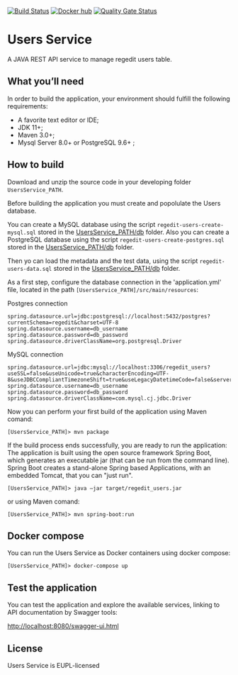 [![Build Status](https://travis-ci.org/istat-methodology/regedit-backend.svg?branch=main)](https://travis-ci.org/istat-methodology/regedit-backend) 
[![Docker hub](https://img.shields.io/docker/cloud/automated/mecdcme/regedit.svg?label=regedit%20docker)](https://hub.docker.com/r/mecdcme/regedit)
[![Quality Gate Status](https://sonarcloud.io/api/project_badges/measure?project=istat-methodology_regedit-backend&metric=alert_status)](https://sonarcloud.io/dashboard?id=istat-methodology_regedit-backend)
# Users Service

A JAVA REST API service to manage regedit users table.



## What you’ll need
In order to build the application, your environment should fulfill the following requirements:

* A favorite text editor or IDE;
* JDK 11+; 
* Maven 3.0+;
* Mysql Server 8.0+ or PostgreSQL 9.6+ ;  


## How to build
Download and unzip the source code in your developing folder `UsersService_PATH`.

Before building the application you must create and popolulate the Users database.

You can create a MySQL database using the script `regedit-users-create-mysql.sql` stored in the [UsersService_PATH/db](db/regedit-users-create-mysql.sql) folder.
Also you can create a PostgreSQL database using the script `regedit-users-create-postgres.sql` stored in the [UsersService_PATH/db](db/regedit-users-create-postgres.sql) folder.

Then yo can load the metadata and the test data, using the script `regedit-users-data.sql` stored in the [UsersService_PATH/db](db/regedit-users-data.sql) folder.

As a first step, configure the database connection in the 'application.yml' file, located in the path `[UsersService_PATH]/src/main/resources`:

Postgres connection
```
spring.datasource.url=jdbc:postgresql://localhost:5432/postgres?currentSchema=regedit&charset=UTF-8
spring.datasource.username=db_username
spring.datasource.password=db_password
spring.datasource.driverClassName=org.postgresql.Driver
```
MySQL connection
```
spring.datasource.url=jdbc:mysql://localhost:3306/regedit_users?useSSL=false&useUnicode=true&characterEncoding=UTF-8&useJDBCCompliantTimezoneShift=true&useLegacyDatetimeCode=false&serverTimezone=UTC
spring.datasource.username=db_username
spring.datasource.password=db_password
spring.datasource.driverClassName=com.mysql.cj.jdbc.Driver
```

Now you can perform your first build of the application using Maven comand:
```
[UsersService_PATH]> mvn package
```
If the build process ends successfully, you are ready to run the application:
The application is built using the open source framework Spring Boot, which generates an 
executable jar (that can be run from the command line). Spring Boot creates a stand-alone Spring 
based Applications, with an embedded Tomcat, that you can "just run".
```
[UsersService_PATH]> java –jar target/regedit_users.jar
```
or using Maven comand:
```
[UsersService_PATH]> mvn spring-boot:run 
```
## Docker compose
You can run the Users Service as Docker containers using docker compose: 
```
[UsersService_PATH]> docker-compose up
```

## Test the application 
You can test the application and explore the available services, linking to API documentation  by Swagger tools:

[http://localhost:8080/swagger-ui.html](http://localhost:8080/swagger-ui.html) 


## License
Users Service is EUPL-licensed

